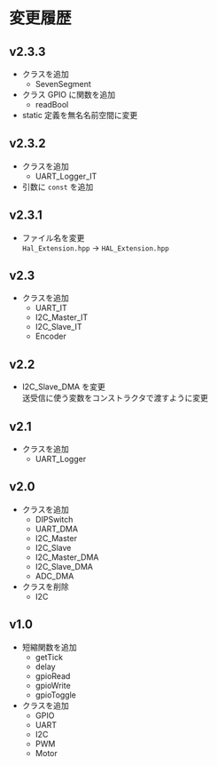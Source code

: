 # 変更履歴

## v2.3.3
- クラスを追加
  - SevenSegment
- クラス GPIO に関数を追加
  - readBool
- static 定義を無名名前空間に変更

## v2.3.2
- クラスを追加
  - UART_Logger_IT
- 引数に `const` を追加

## v2.3.1
- ファイル名を変更  
`Hal_Extension.hpp` → `HAL_Extension.hpp`

## v2.3
- クラスを追加
  - UART_IT
  - I2C_Master_IT
  - I2C_Slave_IT
  - Encoder

## v2.2
- I2C_Slave_DMA を変更  
送受信に使う変数をコンストラクタで渡すように変更

## v2.1
- クラスを追加
  - UART_Logger

## v2.0
- クラスを追加
  - DIPSwitch
  - UART_DMA
  - I2C_Master
  - I2C_Slave
  - I2C_Master_DMA
  - I2C_Slave_DMA
  - ADC_DMA
- クラスを削除
  - I2C

## v1.0
- 短縮関数を追加
  - getTick
  - delay
  - gpioRead
  - gpioWrite
  - gpioToggle
- クラスを追加
  - GPIO
  - UART
  - I2C
  - PWM
  - Motor